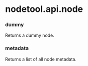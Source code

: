 # nodetool.api.node

### dummy

Returns a dummy node.
### metadata

Returns a list of all node metadata.
